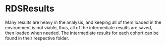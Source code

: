 # RDSResults #
Many results are heavy in the analysis, and keeping all of them loaded in the environment is not viable, thus, all of the intermediate results are saved, then loaded when needed.
The intermediate results for each cohort can be found in their respective folder.
